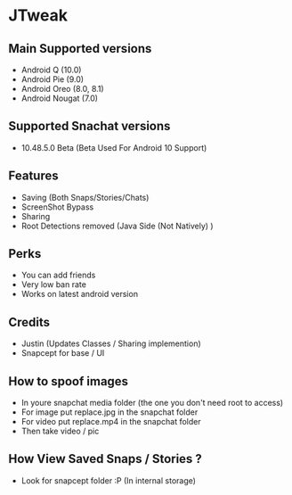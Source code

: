 # JTweak

## Main Supported versions
- Android Q (10.0)
- Android Pie (9.0)
- Android Oreo (8.0, 8.1) 
- Android Nougat (7.0)


## Supported Snachat versions
- 10.48.5.0 Beta (Beta Used For Android 10 Support)

## Features
- Saving (Both Snaps/Stories/Chats)
- ScreenShot Bypass
- Sharing
- Root Detections removed (Java Side (Not Natively) )


## Perks
- You can add friends
- Very low ban rate
- Works on latest android version

## Credits
- Justin (Updates Classes / Sharing implemention)
- Snapcept for base / UI

## How to spoof images
- In youre snapchat media folder (the one you don't need root to access)
- For image put replace.jpg in the snapchat folder
- For video put replace.mp4 in the snapchat folder
- Then take video / pic

## How View Saved Snaps / Stories ?
- Look for snapcept folder :P (In internal storage)
